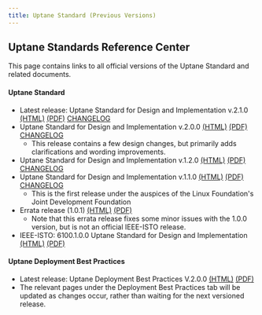 ```yaml
---
title: Uptane Standard (Previous Versions)
---
```


## **Uptane Standards Reference Center**

This page contains links to all official versions of the Uptane Standard and related documents.

#### **Uptane Standard**

- Latest release: Uptane Standard for Design and Implementation v.2.1.0 [(HTML)](../static/papers/uptane-standard.2.1.0.html) [(PDF)](../static/papers/uptane-standard.2.1.0.pdf) [CHANGELOG](/docs/deployment/best-practices#10-changelog)
- Uptane Standard for Design and Implementation v.2.0.0 [(HTML)](pathname:///papers/uptane-standard.2.0.0.html) [(PDF)](../static/papers/uptane-standard.2.0.0.pdf) [CHANGELOG](/docs/2.0.0/deployment/best-practices#10-changelog)
  - This release contains a few design changes, but primarily adds clarifications and wording improvements.
- Uptane Standard for Design and Implementation v.1.2.0 [(HTML)](pathname:///papers/uptane-standard.1.2.0.html) [(PDF)](../static/papers/uptane-standard.1.2.0.pdf) [CHANGELOG](/docs/1.2.0/deployment/best-practices#changelog)
- Uptane Standard for Design and Implementation v.1.1.0 [(HTML)](pathname:///papers/uptane-standard.1.1.0.html) [(PDF)](../static/papers/uptane-standard.1.1.0.pdf) [CHANGELOG](/docs/1.1.0/deployment/best-practices#changelog)
  - This is the first release under the auspices of the Linux Foundation's Joint Development Foundation
- Errata release (1.0.1) [(HTML)](pathname:///papers/uptane-standard.1.0.1.html) [(PDF)](../static/papers/uptane-standard.1.0.1.pdf)
  - Note that this errata release fixes some minor issues with the 1.0.0 version, but is not an official IEEE-ISTO release.
- IEEE-ISTO: 6100.1.0.0 Uptane Standard for Design and Implementation [(HTML)](pathname:///papers/ieee-isto-6100.1.0.0.uptane-standard.html) [(PDF)](../static/papers/ieee-isto-6100.1.0.0.uptane-standard.pdf)

#### **Uptane Deployment Best Practices**

- Latest release: Uptane Deployment Best Practices V.2.0.0 [(HTML)](pathname:///papers/V2.0.0_uptane_deploy.html) [(PDF)](../static/papers/V2.0.0_uptane_deploy.pdf)
- The relevant pages under the Deployment Best Practices tab will be updated as changes occur, rather than waiting for the next versioned release.
